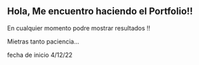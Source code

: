 

## Hola, Me encuentro haciendo el Portfolio!! 

En cualquier momento podre mostrar resultados !!

Mietras tanto paciencia... 

fecha de inicio 4/12/22


